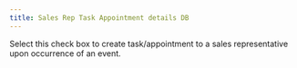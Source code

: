```yaml
---
title: Sales Rep Task Appointment details DB
---
```



Select this check box to create task/appointment to a sales representative upon occurrence of an event.
